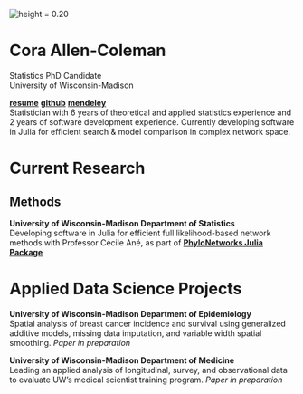 ![height = 0.20](https://coraallencoleman.github.io/pic.jpg)
# Cora Allen-Coleman  
Statistics PhD Candidate  
University of Wisconsin-Madison  

[**resume**](https://coraallencoleman.github.io/coraallencoleman_resume.pdf)
[**github**](https://github.com/coraallencoleman)
[**mendeley**](https://www.mendeley.com/profiles/cora--allen-coleman/)   
Statistician with 6 years of theoretical and applied statistics experience and 2 years of software development experience. Currently developing software in Julia for efficient search & model comparison in complex network space.

# Current Research 
## Methods  
**University of Wisconsin-Madison Department of Statistics**  
Developing software in Julia for efficient full likelihood-based network methods with Professor Cécile Ané, as part of [**PhyloNetworks Julia Package**](https://github.com/crsl4/PhyloNetworks.jl)

# Applied Data Science Projects  
**University of Wisconsin-Madison Department of Epidemiology**  
Spatial analysis of breast cancer incidence and survival using generalized additive models, missing data imputation, and variable width spatial smoothing. *Paper in preparation*

**University of Wisconsin-Madison Department of Medicine**  
Leading an applied analysis of longitudinal, survey, and observational data to evaluate UW’s medical scientist training program. *Paper in preparation*